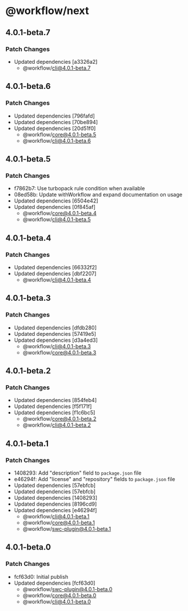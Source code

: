 # @workflow/next

## 4.0.1-beta.7

### Patch Changes

- Updated dependencies [a3326a2]
  - @workflow/cli@4.0.1-beta.7

## 4.0.1-beta.6

### Patch Changes

- Updated dependencies [796fafd]
- Updated dependencies [70be894]
- Updated dependencies [20d51f0]
  - @workflow/core@4.0.1-beta.5
  - @workflow/cli@4.0.1-beta.6

## 4.0.1-beta.5

### Patch Changes

- f7862b7: Use turbopack rule condition when available
- 08ed58b: Update withWorkflow and expand documentation on usage
- Updated dependencies [6504e42]
- Updated dependencies [0f845af]
  - @workflow/core@4.0.1-beta.4
  - @workflow/cli@4.0.1-beta.5

## 4.0.1-beta.4

### Patch Changes

- Updated dependencies [66332f2]
- Updated dependencies [dbf2207]
  - @workflow/cli@4.0.1-beta.4

## 4.0.1-beta.3

### Patch Changes

- Updated dependencies [dfdb280]
- Updated dependencies [57419e5]
- Updated dependencies [d3a4ed3]
  - @workflow/cli@4.0.1-beta.3
  - @workflow/core@4.0.1-beta.3

## 4.0.1-beta.2

### Patch Changes

- Updated dependencies [854feb4]
- Updated dependencies [f5f171f]
- Updated dependencies [f1c6bc5]
  - @workflow/core@4.0.1-beta.2
  - @workflow/cli@4.0.1-beta.2

## 4.0.1-beta.1

### Patch Changes

- 1408293: Add "description" field to `package.json` file
- e46294f: Add "license" and "repository" fields to `package.json` file
- Updated dependencies [57ebfcb]
- Updated dependencies [57ebfcb]
- Updated dependencies [1408293]
- Updated dependencies [8196cd9]
- Updated dependencies [e46294f]
  - @workflow/cli@4.0.1-beta.1
  - @workflow/core@4.0.1-beta.1
  - @workflow/swc-plugin@4.0.1-beta.1

## 4.0.1-beta.0

### Patch Changes

- fcf63d0: Initial publish
- Updated dependencies [fcf63d0]
  - @workflow/swc-plugin@4.0.1-beta.0
  - @workflow/core@4.0.1-beta.0
  - @workflow/cli@4.0.1-beta.0
